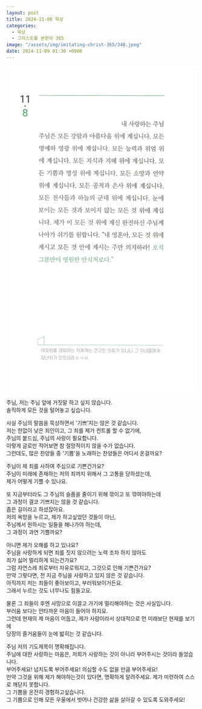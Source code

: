 ```yaml
---
layout: post
title: 2024-11-08 묵상
categories:
  - 묵상
  - 그리스도를 본받아 365
image: "/assets/img/imitating-christ-365/348.jpeg"
date: 2024-11-09 01:30 +0900
---
```


![image](/assets/img/imitating-christ-365/348.jpeg)

주님, 저는 주님 앞에 거짓말 하고 싶지 않습니다.  
솔직하게 모든 것을 털어놓고 싶습니다.

사실 주님의 말씀을 묵상하면서 '기쁘'지는 않은 것 같습니다.  
저는 한없이 낮은 죄인이고, 그 죄를 제가 컨트롤 할 수 없기에,  
주님의 붙드심, 주님의 사랑이 필요합니다.  
이렇게 글로만 적어보면 참 절망적이지 않을 수가 없습니다.  
그런데도, 많은 찬양들 중 '기쁨'을 노래하는 찬양들은 어디서 온걸까요?

주님이 제 죄를 사하여 주심으로 기쁜건가요?  
주님이 미래에 존재하는 저의 죄까지 위해서 그 고통을 당하셨는데,  
제가 어떻게 기쁠 수 있나요.

또 지금부터라도 그 주님의 슬픔을 줄이기 위해 깎이고 또 깎여야하는데  
그 과정이 결코 기쁘지는 않을 것 같습니다.  
좁은 길이라고 하셨잖아요.  
저의 욕망을 누르고, 제가 하고싶었던 것들이 아닌,  
주님께서 원하시는 일들을 해나가야 하는데,  
그 과정이 과연 기쁠까요?

아니면 제가 오해를 하고 있나요?  
주님을 사랑하게 되면 죄를 짓지 않으려는 노력 조차 하지 않아도  
죄가 싫어 멀리하게 되는건가요?  
그럼 자연스레 죄로부터 자유로워지고, 그것으로 인해 기쁜건가요?  
만약 그렇다면, 전 지금 주님을 사랑하고 있지 않은 것 같습니다.  
아직까지 저는 죄들이 좋아보이고, 부러워보이거든요.  
그래서 누르는 것도 너무나도 힘들고요.

물론 그 죄들이 후엔 사망으로 이끌고 가기에 멀리해야하는 것은 사실입니다.  
부러움 보다는 안타까운 마음이 들어야 하지요.  
그런데 현재의 제 마음이 어둡고, 제가 사람이라서 상대적으로 먼 미래보단 현재를 보기에  
당장의 즐거움들이 눈에 밟히는 것 같습니다.

주님 저의 기도제목이 명확해집니다.  
주님에 대한 사랑하는 마음은, 저희가 사랑하는 것이 아니라 부어주시는 것이라 들었습니다.  
부어주세요! 넘치도록 부어주세요! 의심할 수도 없을 만큼 부어주세요!  
만약 그것을 위해 제가 해야하는것이 있다면, 명확하게 알려주세요. 제가 미련하여 스스로 깨닫지 못합니다.  
그 기쁨을 온전히 경험하고싶습니다.  
그 기쁨으로 인해 모든 우울에서 벗어나 건강한 삶을 살아갈 수 있도록 도와주세요!
